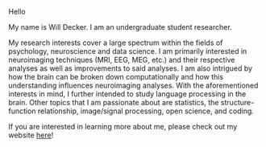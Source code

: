 Hello

My name is Will Decker. I am an undergraduate student researcher.

My research interests cover a large spectrum within the fields of psychology, neuroscience and data science. I am primarily interested in neuroimaging techniques (MRI, EEG, MEG, etc.) and their respective analyses as well as improvements to said analyses. I am also intrigued by how the brain can be broken down computationally and how this understanding influences neuroimaging analyses. With the aforementioned interests in mind, I further intended to study language processing in the brain. Other topics that I am passionate about are statistics, the structure-function relationship, image/signal processing, open science, and coding.

If you are interested in learning more about me, please check out my website [here](https://www.jwilldecker.com)!
